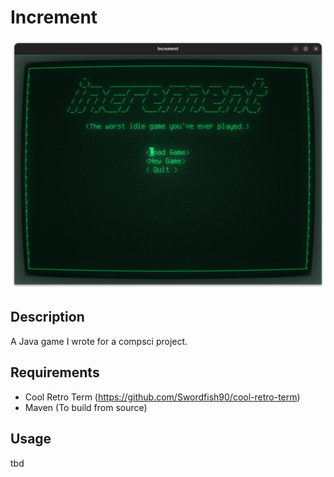 # Increment
![A screenshot of the game](/doc/screenshot.png)

## Description
A Java game I wrote for a compsci project.

## Requirements
- Cool Retro Term (https://github.com/Swordfish90/cool-retro-term)
- Maven (To build from source)

## Usage
tbd
